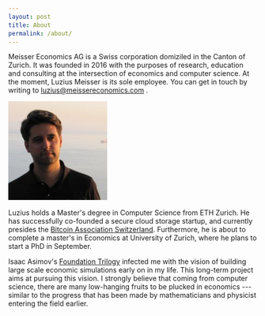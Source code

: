 ```yaml
---
layout: post
title: About
permalink: /about/
---
```


Meisser Economics AG is a Swiss corporation domiziled in the Canton of Zurich. It was founded in 2016 with the purposes of research, education and consulting at the intersection of economics and computer science. At the moment, Luzius Meisser is its sole employee. You can get in touch by writing to luzius@meissereconomics.com .

<img src="/assets/images/luzius.jpg" alt="" class="image left">

Luzius holds a Master's degree in Computer Science from ETH Zurich. He has successfully co-founded a secure cloud storage startup, and currently presides the <a href="http://bitcoinassociation.ch/">Bitcoin Association Switzerland</a>. Furthermore, he is about to complete a master's in Economics at University of Zurich, where he plans to start a PhD in September.

Isaac Asimov's <a href="https://en.wikipedia.org/wiki/Foundation_series">Foundation Trilogy</a> infected me with the vision of building large scale economic simulations early on in my life. This long-term project aims at pursuing this vision. I strongly believe that coming from computer science, there are many low-hanging fruits to be plucked in economics --- similar to the progress that has been made by mathematicians and physicist entering the field earlier.